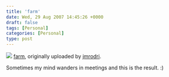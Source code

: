 ```yaml
---
title: 'farm'
date: Wed, 29 Aug 2007 14:45:26 +0000
draft: false
tags: [Personal]
categories: [Personal]
type: post
---
```


[![](http://farm2.static.flickr.com/1311/1266674529_b2a3b8af34.jpg)](http://www.flickr.com/photos/jmrodri/1266674529/ "photo sharing")
[farm](http://www.flickr.com/photos/jmrodri/1266674529/), originally uploaded by [jmrodri](http://www.flickr.com/people/jmrodri/).

Sometimes my mind wanders in meetings and this is the result. :)